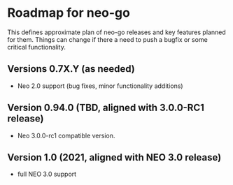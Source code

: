 # Roadmap for neo-go

This defines approximate plan of neo-go releases and key features planned for
them. Things can change if there a need to push a bugfix or some critical
functionality.

## Versions 0.7X.Y (as needed)
* Neo 2.0 support (bug fixes, minor functionality additions)

## Version 0.94.0 (TBD, aligned with 3.0.0-RC1 release)
* Neo 3.0.0-rc1 compatible version.

## Version 1.0 (2021, aligned with NEO 3.0 release)
* full NEO 3.0 support
